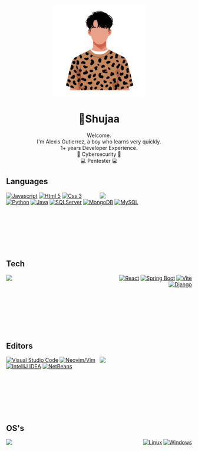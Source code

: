 
<div align="center">
  <img width="250" src="./shujaa.png")
"/>
  
  <h1>👋Shujaa</h1>
  <p>
    Welcome.<br/>
    I'm Alexis Gutierrez, a boy who learns very quickly. <br/>
    1+ years Developer Experience. <br/>
    🐧 Cybersecurity 🐧 <br/>
    💻 Pentester 💻 <br/>
  </p>
</div>


## Languages
<img align="right" width="250" src="https://codicow.net/_next/static/media/7.7c8e2c4c.svg" />

[![Javascript](https://img.shields.io/static/v1?message=-&logoColor=black&style=for-the-badge&label=javascript&logo=javascript&labelColor=F7DF1E)](https://developer.mozilla.org/en-US/docs/Learn/JavaScript/First_steps/What_is_JavaScript)
[![Html 5](https://img.shields.io/static/v1?message=-&logoColor=white&style=for-the-badge&label=html%205&logo=html5&labelColor=E34F26)](https://en.wikipedia.org/wiki/HTML5)
[![Css 3](https://img.shields.io/static/v1?message=-&logoColor=white&style=for-the-badge&label=css%203&logo=css3&labelColor=1572B6)](https://en.wikipedia.org/wiki/CSS)
[![Python](https://img.shields.io/static/v1?message=-&logoColor=white&style=for-the-badge&label=python&logo=python&labelColor=3776AB)](https://www.python.org)
[![Java](https://img.shields.io/badge/java-%23ED8B00.svg?style=for-the-badge&logo=openjdk&logoColor=white)](https://www.java.com/)
[![SQLServer](https://img.shields.io/static/v1?message=-&logoColor=white&style=for-the-badge&label=sqlserver&logo=microsoft-sql-server&labelColor=CC2927)](https://www.microsoft.com/en-us/sql-server)
[![MongoDB](https://img.shields.io/static/v1?message=-&logoColor=white&style=for-the-badge&label=mongodb&logo=mongodb&labelColor=47A248)](https://www.mongodb.com/)
[![MySQL](https://img.shields.io/static/v1?message=-&logoColor=white&style=for-the-badge&label=mysql&logo=mysql&labelColor=4479A1)](https://www.mysql.com/)

<img height="100" />

## Tech
<img align="left" width="250" src="https://codicow.net/_next/static/media/2.85588a54.svg" />
<div align="right">
  
[![React](https://img.shields.io/static/v1?message=-&logoColor=white&style=for-the-badge&label=React&logo=react&labelColor=61DAFB)](https://reactjs.org)
[![Spring Boot](https://img.shields.io/static/v1?message=-&logoColor=white&style=for-the-badge&label=Spring%20Boot&logo=spring&labelColor=6DB33F)](https://spring.io/projects/spring-boot)
[![Vite](https://img.shields.io/static/v1?message=-&logoColor=white&style=for-the-badge&label=Vite&logo=vite&labelColor=646CFF)](https://vitejs.dev)
[![Django](https://img.shields.io/static/v1?message=-&logoColor=white&style=for-the-badge&label=Django&logo=django&labelColor=092E20)](https://www.djangoproject.com/)

<img height="100" />
</div>

## Editors
<img align="right" width="250" src="https://codicow.net/_next/static/media/1.f88fa2bf.svg" />

[![Visual Studio Code](https://img.shields.io/static/v1?message=Actual&label=vscode&style=for-the-badge&logo=visualstudiocode&labelColor=007ACC)](https://code.visualstudio.com)
[![Neovim/Vim](https://img.shields.io/static/v1?message=-&logoColor=white&label=nvim&style=for-the-badge&logo=neovim&labelColor=57A143)](https://neovim.io)
[![IntelliJ IDEA](https://img.shields.io/static/v1?message=-&logoColor=white&label=intellij%20idea&style=for-the-badge&logo=intellij-idea&labelColor=000000)](https://www.jetbrains.com/idea/)
[![NetBeans](https://img.shields.io/static/v1?message=-&logoColor=white&label=netbeans&style=for-the-badge&logo=apache-netbeans-ide&labelColor=1B6AC6)](https://netbeans.apache.org/)

<img height="100" />

## OS's
<img align="left" width="250" src="https://codicow.net/assets/5.svg" />
<div align="right">

[![Linux](https://img.shields.io/static/v1?message=-&logoColor=white&style=for-the-badge&label=linux&logo=linux)](https://en.wikipedia.org/wiki/GNU/Linux)
[![Windows](https://img.shields.io/static/v1?message=-&logoColor=white&style=for-the-badge&label=windows&logo=windows&labelColor=0078D6)](https://www.microsoft.com/windows)

</div>
